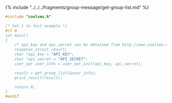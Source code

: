 {% include "../../../fragments/group-message/get-group-list.md" %}



```c
#include "coolsms.h"

/* Set 1 to test example */
#if 0
int main()
{
	/* api_key and api_secret can be obtained from http://www.coolsms.co.kr */
	response_struct result;
	char *api_key = "API_KEY";
	char *api_secret = "API_SECRET";
	user_opt user_info = user_opt_init(api_key, api_secret);

	result = get_group_list(&user_info);
	print_result(result);

	return 0;
}
#endif
```